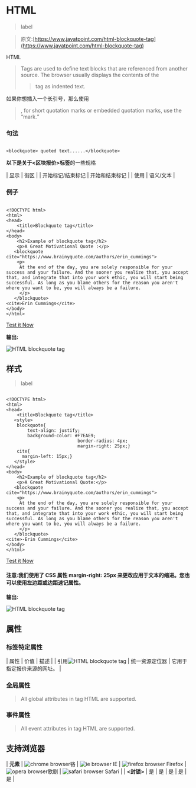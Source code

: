 # HTML

> label

> 原文:[https://www.javatpoint.com/html-blockquote-tag](https://www.javatpoint.com/html-blockquote-tag)

HTML

> Tags are used to define text blocks that are referenced from another source. The browser usually displays the contents of the
> 
> > tag as indented text.

如果你想插入一个长引号，那么使用

> , for short quotation marks or embedded quotation marks, use the <q>mark.</q>

### 句法

```

<blockquote> quoted text......</blockquote>

```

**以下是关于<区块报价>标签**的一些规格

| 显示 | 街区 |
| 开始标记/结束标记 | 开始和结束标记 |
| 使用 | 语义/文本 |

### 例子

```

<!DOCTYPE html>
<html>
<head>
	<title>Blockquote tag</title>
</head>
<body>
	<h2>Example of blockquote tag</h2>
	<p>A Great Motivational Quote :</p>
   <blockquote cite="https://www.brainyquote.com/authors/erin_cummings">
   	<p>
	 At the end of the day, you are solely responsible for your success and your failure. And the sooner you realize that, you accept that, and integrate that into your work ethic, you will start being successful. As long as you blame others for the reason you aren't where you want to be, you will always be a failure.
	 </p>
   </blockquote>
<cite>Erin Cummings</cite>
</body>
</html>

```

[Test it Now](https://www.javatpoint.com/oprweb/test.jsp?filename=HTMLblockquotetag)

**输出:**

![HTML blockquote tag](../Images/0727746d7747b3aa324b665dde140d6d.png)

## 样式

> label

```

<!DOCTYPE html>
<html>
<head>
	<title>Blockquote tag</title>
   <style>
   	blockquote{
   		text-align: justify;
   		background-color: #F7EAE9;
                           border-radius: 4px;
                           margin-right: 25px;}
   	cite{
   	  margin-left: 15px;}
   </style>
</head>
<body>
	<h2>Example of blockquote tag</h2>
	<p>A Great Motivational Quote:</p>
   <blockquote cite="https://www.brainyquote.com/authors/erin_cummings">
   	<p>
	 At the end of the day, you are solely responsible for your success and your failure. And the sooner you realize that, you accept that, and integrate that into your work ethic, you will start being successful. As long as you blame others for the reason you aren't where you want to be, you will always be a failure.
	 </p>
   </blockquote>
<cite>-Erin Cummings</cite>
</body>
</html>

```

[Test it Now](https://www.javatpoint.com/oprweb/test.jsp?filename=HTMLblockquotetag2)

#### 注意:我们使用了 CSS 属性 margin-right: 25px 来更改应用于文本的缩进。您也可以使用左边距或边距速记属性。

**输出:**

![HTML blockquote tag](../Images/a24f2adfe72a4be3308d3248c43530b2.png)

## 属性

### 标签特定属性

| 属性 | 价值 | 描述 |
| 引用![HTML blockquote tag](../Images/9796a1ff1a394ceeaa661e5d67b49c83.png) | 统一资源定位器 | 它用于指定报价来源的网址。 |

### 全局属性

> All global attributes in tag HTML are supported.

### 事件属性

> All event attributes in tag HTML are supported.

## 支持浏览器

| **元素** | ![chrome browser](../Images/4fbdc93dc2016c5049ed108e7318df19.png)铬 | ![ie browser](../Images/83dd23df1fe8373fd5bf054b2c1dd88b.png) IE | ![firefox browser](../Images/4f001fff393888a8a807ed29b28145d1.png) Firefox | ![opera browser](../Images/6cad4a592cc69a052056a0577b4aac65.png)歌剧 | ![safari browser](../Images/a0f6a9711a92203c5dc5c127fe9c9fca.png) Safari |
| **<封锁>** | 是 | 是 | 是 | 是 | 是 |